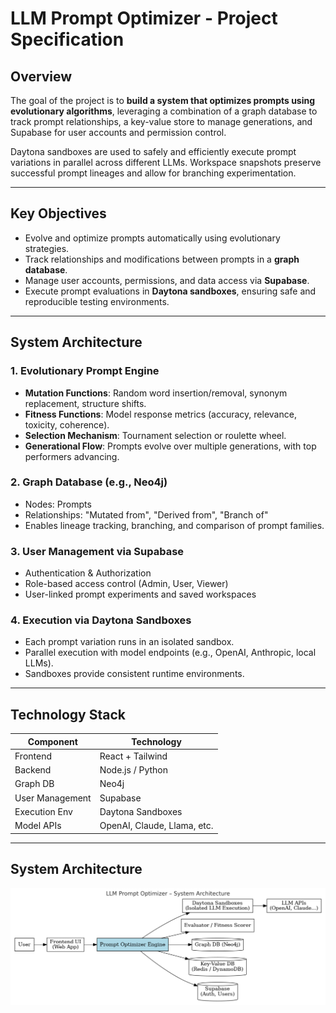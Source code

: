 # LLM Prompt Optimizer - Project Specification

## Overview

The goal of the project is to **build a system that optimizes prompts using evolutionary algorithms**, leveraging a combination of a graph database to track prompt relationships, a key-value store to manage generations, and Supabase for user accounts and permission control.

Daytona sandboxes are used to safely and efficiently execute prompt variations in parallel across different LLMs. Workspace snapshots preserve successful prompt lineages and allow for branching experimentation.

---

## Key Objectives

- Evolve and optimize prompts automatically using evolutionary strategies.
- Track relationships and modifications between prompts in a **graph database**.
- Manage user accounts, permissions, and data access via **Supabase**.
- Execute prompt evaluations in **Daytona sandboxes**, ensuring safe and reproducible testing environments.

---

## System Architecture

### 1. **Evolutionary Prompt Engine**
- **Mutation Functions**: Random word insertion/removal, synonym replacement, structure shifts.
- **Fitness Functions**: Model response metrics (accuracy, relevance, toxicity, coherence).
- **Selection Mechanism**: Tournament selection or roulette wheel.
- **Generational Flow**: Prompts evolve over multiple generations, with top performers advancing.

### 2. **Graph Database (e.g., Neo4j)**
- Nodes: Prompts
- Relationships: "Mutated from", "Derived from", "Branch of"
- Enables lineage tracking, branching, and comparison of prompt families.

### 3. **User Management via Supabase**
- Authentication & Authorization
- Role-based access control (Admin, User, Viewer)
- User-linked prompt experiments and saved workspaces

### 4. **Execution via Daytona Sandboxes**
- Each prompt variation runs in an isolated sandbox.
- Parallel execution with model endpoints (e.g., OpenAI, Anthropic, local LLMs).
- Sandboxes provide consistent runtime environments.

---

## Technology Stack

| Component           | Technology          |
|---------------------|---------------------|
| Frontend            | React + Tailwind    |
| Backend             | Node.js / Python    |
| Graph DB            | Neo4j               |
| User Management     | Supabase            |
| Execution Env       | Daytona Sandboxes   |
| Model APIs          | OpenAI, Claude, Llama, etc. |

---

## System Architecture

![LLM Prompt Optimizer Architecture](images/systemArchitecture.png)
